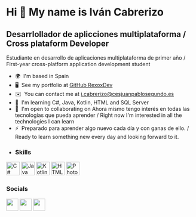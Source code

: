 Hi 👋 My name is Iván Cabrerizo
===============================

Desarrlollador de aplicciones multiplataforma / Cross plataform Developer
-------------------------------------------------------------------------

Estudiante en desarrollo de aplicaciones multiplataforma de primer año / First-year cross-platform application development student

*   🌍  I'm based in Spain
*   🖥️  See my portfolio at [GitHub RexoxDev](http://github.com/RexoxDev)
*   ✉️  You can contact me at [i.cabrerizo@cesjuanpablosegundo.es](mailto:i.cabrerizo@cesjuanpablosegundo.es)
*   🧠  I'm learning C#, Java, Kotlin, HTML and SQL Server
*   🤝  I'm open to collaborating on Ahora mismo tengo interés en todas las tecnologías que pueda aprender / Right now I'm interested in all the technologies I can learn
*   ⚡  Preparado para aprender algo nuevo cada día y con ganas de ello. / Ready to learn something new every day and looking forward to it.
*   ### Skills
<p align="left">
                                <a href="https://docs.microsoft.com/en-us/dotnet/csharp/" target="_blank" rel="noreferrer"><img src="https://raw.githubusercontent.com/danielcranney/readme-generator/main/public/icons/skills/csharp-colored.svg" width="36" height="36" alt="C#" /></a>
                                <a href="https://www.oracle.com/java/" target="_blank" rel="noreferrer"><img src="https://raw.githubusercontent.com/danielcranney/readme-generator/main/public/icons/skills/java-colored.svg" width="36" height="36" alt="Java" /></a>
                                <a href="https://kotlinlang.org/" target="_blank" rel="noreferrer"><img src="https://raw.githubusercontent.com/danielcranney/readme-generator/main/public/icons/skills/kotlin-colored.svg" width="36" height="36" alt="Kotlin" /></a>
                                <a href="https://developer.mozilla.org/en-US/docs/Glossary/HTML5" target="_blank" rel="noreferrer"><img src="https://raw.githubusercontent.com/danielcranney/readme-generator/main/public/icons/skills/html5-colored.svg" width="36" height="36" alt="HTML5" /></a>
                                <a href="https://www.adobe.com/uk/products/photoshop.html" target="_blank" rel="noreferrer"><img src="https://raw.githubusercontent.com/danielcranney/readme-generator/main/public/icons/skills/photoshop-colored.svg" width="36" height="36"alt="Photoshop"/></a>
</p>
                    
### Socials
<p align="left">             
                      <a href="https://www.github.com/RexoxDev" target="_blank" rel="noreferrer"><img src="https://raw.githubusercontent.com/danielcranney/readme-generator/main/public/icons/socials/github.svg" width="32" height="32"/></a>   
                      <a href="https://www.linkedin.com/in//iván-cabrerizo-alonso-08659a20a/" target="_blank" rel="noreferrer"><img src="https://raw.githubusercontent.com/danielcranney/readme-generator/main/public/icons/socials/linkedin.svg" width="32" height="32"/></a>
                      <a href="https://www.stackoverflow.com/users/17240257/rexox" target="_blank" rel="noreferrer"><img src="https://raw.githubusercontent.com/danielcranney/readme-generator/main/public/icons/socials/stackoverflow.svg" width="32" height="32"/></a>
</p>
